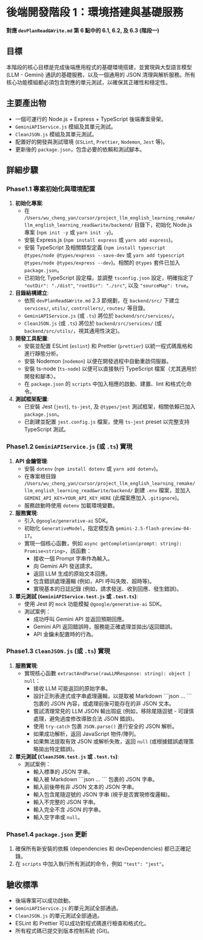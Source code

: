 # 後端開發階段 1：環境搭建與基礎服務

**對應 `devPlanRead&Write.md` 第 6 點中的 6.1, 6.2, 及 6.3 (階段一)**

## 目標

本階段的核心目標是完成後端應用程式的基礎環境搭建，並實現與大型語言模型 (LLM - Gemini) 通訊的基礎服務，以及一個通用的 JSON 清理與解析服務。所有核心功能模組都必須包含對應的單元測試，以確保其正確性和穩定性。

## 主要產出物

*   一個可運行的 Node.js + Express + TypeScript 後端專案骨架。
*   `GeminiAPIService.js` 模組及其單元測試。
*   `CleanJSON.js` 模組及其單元測試。
*   配置好的開發與測試環境 (`ESLint`, `Prettier`, `Nodemon`, `Jest` 等)。
*   更新後的 `package.json`，包含必要的依賴和測試腳本。

## 詳細步驟

### Phase1.1 專案初始化與環境配置
1.  **初始化專案**:
    *   在 `/Users/wu_cheng_yan/cursor/project_llm_english_learning_remake/llm_english_learning_read&write/backend/` 目錄下，初始化 Node.js 專案 (`npm init -y` 或 `yarn init -y`)。
    *   安裝 Express.js (`npm install express` 或 `yarn add express`)。
    *   安裝 TypeScript 及相關類型定義 (`npm install typescript @types/node @types/express --save-dev` 或 `yarn add typescript @types/node @types/express --dev`)。相關的 `@types` 套件已加入 `package.json`。
    *   已初始化 TypeScript 設定檔，並調整 `tsconfig.json` 設定，明確指定了 `"outDir": "./dist"`, `"rootDir": "./src"`, 以及 `"sourceMap": true`。
2.  **目錄結構建立**:
    *   依照 `devPlanRead&Write.md` 2.3 節規劃，在 `backend/src/` 下建立 `services/`, `utils/`, `controllers/`, `routes/` 等目錄。
    *   `GeminiAPIService.js` (或 `.ts`) 將位於 `backend/src/services/`。
    *   `CleanJSON.js` (或 `.ts`) 將位於 `backend/src/services/` (或 `backend/src/utils/`，視其通用性決定)。
3.  **開發工具配置**:
    *   安裝並配置 ESLint (`eslint`) 和 Prettier (`prettier`) 以統一程式碼風格和進行靜態分析。
    *   安裝 Nodemon (`nodemon`) 以便在開發過程中自動重啟伺服器。
    *   安裝 ts-node (`ts-node`) 以便可以直接執行 TypeScript 檔案（尤其適用於開發和腳本）。
    *   在 `package.json` 的 `scripts` 中加入相應的啟動、建置、lint 和格式化命令。
4.  **測試框架配置**:
    *   已安裝 Jest (`jest`), `ts-jest`, 及 `@types/jest` 測試框架，相關依賴已加入 `package.json`。
    *   已創建並配置 `jest.config.js` 檔案，使用 `ts-jest` preset 以完整支持 TypeScript 測試。

### Phase1.2 `GeminiAPIService.js` (或 `.ts`) 實現
1.  **API 金鑰管理**:
    *   安裝 `dotenv` (`npm install dotenv` 或 `yarn add dotenv`)。
    *   在專案根目錄 `/Users/wu_cheng_yan/cursor/project_llm_english_learning_remake/llm_english_learning_read&write/backend/` 創建 `.env` 檔案，並加入 `GEMINI_API_KEY=YOUR_API_KEY_HERE` (此檔案應加入 `.gitignore`)。
    *   服務啟動時使用 `dotenv` 加載環境變數。
2.  **服務實現**:
    *   引入 `@google/generative-ai` SDK。
    *   初始化 `GenerativeModel`，指定模型為 `gemini-2.5-flash-preview-04-17`。
    *   實現一個核心函數，例如 `async getCompletion(prompt: string): Promise<string>`，該函數：
        *   接收一個 Prompt 字串作為輸入。
        *   向 Gemini API 發送請求。
        *   返回 LLM 生成的原始文本回應。
        *   包含錯誤處理邏輯 (例如，API 呼叫失敗、超時等)。
        *   實現基本的日誌記錄 (例如，請求發送、收到回應、發生錯誤)。
3.  **單元測試 (`GeminiAPIService.test.js` 或 `.test.ts`)**:
    *   使用 Jest 的 `mock` 功能模擬 `@google/generative-ai` SDK。
    *   測試案例：
        *   成功呼叫 Gemini API 並返回預期回應。
        *   Gemini API 返回錯誤時，服務能正確處理並拋出/返回錯誤。
        *   API 金鑰未配置時的行為。

### Phase1.3 `CleanJSON.js` (或 `.ts`) 實現
1.  **服務實現**:
    *   實現核心函數 `extractAndParse(rawLLMResponse: string): object | null`：
        *   接收 LLM 可能返回的原始字串。
        *   設計正則表達式或字串處理邏輯，以提取被 Markdown \`\`\`json ... \`\`\` 包裹的 JSON 內容，或處理前後可能存在的非 JSON 文本。
        *   嘗試清理常見的 LLM JSON 輸出瑕疵 (例如，移除尾隨逗號 - 可謹慎處理，避免過度修改導致合法 JSON 錯誤)。
        *   使用 `try-catch` 包裹 `JSON.parse()` 進行安全的 JSON 解析。
        *   如果成功解析，返回 JavaScript 物件/陣列。
        *   如果無法提取有效 JSON 或解析失敗，返回 `null` (或根據錯誤處理策略拋出特定錯誤)。
2.  **單元測試 (`CleanJSON.test.js` 或 `.test.ts`)**:
    *   測試案例：
        *   輸入標準的 JSON 字串。
        *   輸入被 Markdown \`\`\`json ... \`\`\` 包裹的 JSON 字串。
        *   輸入前後帶有非 JSON 文本的 JSON 字串。
        *   輸入包含尾隨逗號的 JSON 字串 (視乎是否實現修復邏輯)。
        *   輸入不完整的 JSON 字串。
        *   輸入完全不含 JSON 的字串。
        *   輸入空字串或 `null`。

### Phase1.4 `package.json` 更新
1.  確保所有新安裝的依賴 (dependencies 和 devDependencies) 都已正確記錄。
2.  在 `scripts` 中加入執行所有測試的命令，例如 `"test": "jest"`。

## 驗收標準

*   後端專案可以成功啟動。
*   `GeminiAPIService.js` 的單元測試全部通過。
*   `CleanJSON.js` 的單元測試全部通過。
*   ESLint 和 Prettier 可以成功對程式碼進行檢查和格式化。
*   所有程式碼已提交到版本控制系統 (Git)。 